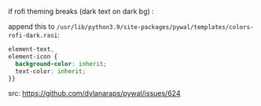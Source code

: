 if rofi theming breaks (dark text on dark bg) :

append this to `/usr/lib/python3.9/site-packages/pywal/templates/colors-rofi-dark.rasi`:

```css
element-text,
element-icon {
  background-color: inherit;
  text-color: inherit;
}}
```

src: https://github.com/dylanaraps/pywal/issues/624

